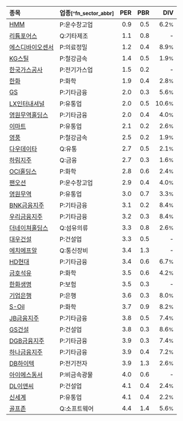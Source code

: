 | **종목** | **업종**<small>[^fn_sector_abbr]</small> | **PER** | **PBR** | **DIV** |
| :--- | :--- | --: | --: | --: |
| [HMM](/011200/) | P:운수창고업 | 0.9 | 0.5 | 6.2<small>%</small> |
| [리튬포어스](/073570/) | Q:기타제조 | 1.1 | 0.8 | - |
| [에스디바이오센서](/137310/) | P:의료정밀 | 1.2 | 0.4 | 8.9<small>%</small> |
| [KG스틸](/016380/) | P:철강금속 | 1.4 | 0.5 | 1.9<small>%</small> |
| [한국가스공사](/036460/) | P:전기가스업 | 1.5 | 0.2 | - |
| [한화](/000880/) | P:화학 | 1.9 | 0.4 | 2.8<small>%</small> |
| [GS](/078930/) | P:기타금융 | 2.0 | 0.3 | 5.6<small>%</small> |
| [LX인터내셔널](/001120/) | P:유통업 | 2.0 | 0.5 | 10.6<small>%</small> |
| [영원무역홀딩스](/009970/) | P:기타금융 | 2.0 | 0.4 | 4.0<small>%</small> |
| [이마트](/139480/) | P:유통업 | 2.1 | 0.2 | 2.6<small>%</small> |
| [영풍](/000670/) | P:철강금속 | 2.5 | 0.2 | 1.9<small>%</small> |
| [다우데이타](/032190/) | Q:유통 | 2.7 | 0.5 | 2.1<small>%</small> |
| [하림지주](/003380/) | Q:금융 | 2.7 | 0.3 | 1.6<small>%</small> |
| [OCI홀딩스](/010060/) | P:화학 | 2.8 | 0.6 | 2.4<small>%</small> |
| [팬오션](/028670/) | P:운수창고업 | 2.9 | 0.4 | 4.0<small>%</small> |
| [영원무역](/111770/) | P:유통업 | 3.0 | 0.7 | 3.3<small>%</small> |
| [BNK금융지주](/138930/) | P:기타금융 | 3.1 | 0.2 | 8.4<small>%</small> |
| [우리금융지주](/316140/) | P:기타금융 | 3.2 | 0.3 | 8.4<small>%</small> |
| [더네이쳐홀딩스](/298540/) | Q:섬유의류 | 3.3 | 0.8 | 2.6<small>%</small> |
| [대우건설](/047040/) | P:건설업 | 3.3 | 0.5 | - |
| [에치에프알](/230240/) | Q:통신장비 | 3.4 | 1.3 | - |
| [HD현대](/267250/) | P:기타금융 | 3.4 | 0.6 | 6.7<small>%</small> |
| [금호석유](/011780/) | P:화학 | 3.5 | 0.6 | 4.2<small>%</small> |
| [한화생명](/088350/) | P:보험 | 3.5 | 0.3 | - |
| [기업은행](/024110/) | P:은행 | 3.6 | 0.3 | 8.0<small>%</small> |
| [S-Oil](/010950/) | P:화학 | 3.7 | 0.9 | 8.2<small>%</small> |
| [JB금융지주](/175330/) | P:기타금융 | 3.8 | 0.5 | 7.4<small>%</small> |
| [GS건설](/006360/) | P:건설업 | 3.8 | 0.3 | 8.6<small>%</small> |
| [DGB금융지주](/139130/) | P:기타금융 | 3.9 | 0.3 | 7.4<small>%</small> |
| [하나금융지주](/086790/) | P:기타금융 | 3.9 | 0.4 | 7.2<small>%</small> |
| [DB하이텍](/000990/) | P:전기전자 | 3.9 | 1.3 | 2.6<small>%</small> |
| [아이에스동서](/010780/) | P:비금속광물 | 4.0 | 0.6 | - |
| [DL이앤씨](/375500/) | P:건설업 | 4.1 | 0.4 | 2.4<small>%</small> |
| [신세계](/004170/) | P:유통업 | 4.1 | 0.4 | 2.2<small>%</small> |
| [골프존](/215000/) | Q:소프트웨어 | 4.4 | 1.4 | 5.6<small>%</small> |